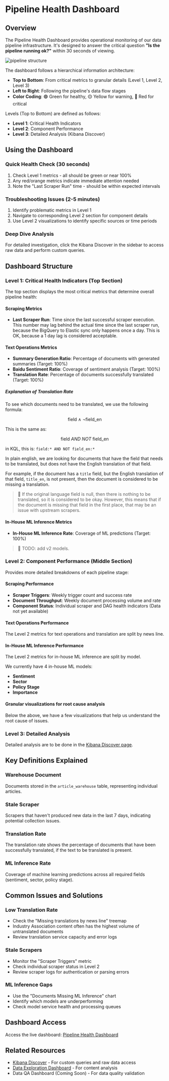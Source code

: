 # Pipeline Health Dashboard

## Overview

The Pipeline Health Dashboard provides operational monitoring of our data
pipeline infrastructure. It's designed to answer the critical question **"Is the
pipeline running ok?"** within 30 seconds of viewing.

![pipeline structure](https://github.com/bilbyai/observability/blob/main/pipeline-health/screenshots/structure.png?raw=true)

The dashboard follows a hierarchical information architecture:

- **Top to Bottom**: From critical metrics to granular details (Level 1, Level
  2, Level 3)
- **Left to Right**: Following the pipeline's data flow stages
- **Color Coding**: 🟢 Green for healthy, 🟡 Yellow for warning, 🔴 Red for
  critical

Levels (Top to Bottom) are defined as follows:

- **Level 1**: Critical Health Indicators
- **Level 2**: Component Performance
- **Level 3**: Detailed Analysis (Kibana Discover)

## Using the Dashboard

### Quick Health Check (30 seconds)

1. Check Level 1 metrics - all should be green or near 100%
2. Any red/orange metrics indicate immediate attention needed
3. Note the "Last Scraper Run" time - should be within expected intervals

### Troubleshooting Issues (2-5 minutes)

1. Identify problematic metrics in Level 1
2. Navigate to corresponding Level 2 section for component details
3. Use Level 2 visualizations to identify specific sources or time periods

### Deep Dive Analysis

For detailed investigation, click the Kibana Discover in the sidebar to access
raw data and perform custom queries.

## Dashboard Structure

### Level 1: Critical Health Indicators (Top Section)

The top section displays the most critical metrics that determine overall
pipeline health:

#### Scraping Metrics

- **Last Scraper Run**: Time since the last successful scraper execution. This
  number may lag behind the actual time since the last scraper run, because the
  BigQuery to Elastic sync only happens once a day. This is OK, because a 1 day
  lag is considered acceptable.

#### Text Operations Metrics

- **Summary Generation Ratio**: Percentage of documents with generated summaries
  (Target: 100%)
- **Baidu Sentiment Ratio**: Coverage of sentiment analysis (Target: 100%)
- **Translation Rate**: Percentage of documents successfully translated (Target:
  100%)

##### Explanation of Translation Rate

To see which documents need to be translated, we use the following formula:

$$
\text{field}\ \wedge\ \lnot\text{field{\_}en}
$$

This is the same as:

$$
\text{field}\ AND\ NOT\ \text{field{\_}en}
$$

in KQL, this is: `field:* AND NOT field_en:*`

In plain english, we are looking for documents that have the field that needs to
be translated, but does not have the English translation of that field.

For example, if the document has a `title` field, but the English translation of
that field, `title_en`, is not present, then the document is considered to be
missing a translation.

> 📣 If the original language field is null, then there is nothing to be
> translated, so it is considered to be okay. However, this means that if the
> document is missing that field in the first place, that may be an issue with
> upstream scrapers.

#### In-House ML Inference Metrics

- **In-House ML Inference Rate**: Coverage of ML predictions (Target: 100%)

> 📒 TODO: add v2 models.

### Level 2: Component Performance (Middle Section)

Provides more detailed breakdowns of each pipeline stage:

#### Scraping Performance

- **Scraper Triggers**: Weekly trigger count and success rate
- **Document Throughput**: Weekly document processing volume and rate
- **Component Status**: Individual scraper and DAG health indicators (Data not
  yet available)

#### Text Operations Performance

The Level 2 metrics for text operations and translation are split by news line.

#### In-House ML Inference Performance

The Level 2 metrics for in-house ML inference are split by model.

We currently have 4 in-house ML models:

- **Sentiment**
- **Sector**
- **Policy Stage**
- **Importance**

#### Granular visualizations for root cause analysis

Below the above, we have a few visualizations that help us understand the root
cause of issues.

### Level 3: Detailed Analysis

Detailed analysis are to be done in the
[Kibana Discover page](https://bilby.kb.asia-southeast1.gcp.elastic-cloud.com/s/official-china/app/discover#/).

## Key Definitions Explained

### Warehouse Document

Documents stored in the `article_warehouse` table, representing individual
articles.

### Stale Scraper

Scrapers that haven't produced new data in the last 7 days, indicating potential
collection issues.

### Translation Rate

The translation rate shows the percentage of documents that have been
successfully translated, if the text to be translated is present.

### ML Inference Rate

Coverage of machine learning predictions across all required fields (sentiment,
sector, policy stage).

## Common Issues and Solutions

### Low Translation Rate

- Check the "Missing translations by news line" treemap
- Industry Association content often has the highest volume of untranslated
  documents
- Review translation service capacity and error logs

### Stale Scrapers

- Monitor the "Scraper Triggers" metric
- Check individual scraper status in Level 2
- Review scraper logs for authentication or parsing errors

### ML Inference Gaps

- Use the "Documents Missing ML Inference" chart
- Identify which models are underperforming
- Check model service health and processing queues

## Dashboard Access

Access the live dashboard:
[Pipeline Health Dashboard](<https://bilby.kb.asia-southeast1.gcp.elastic-cloud.com/s/official-china/app/dashboards#/view/7770cea6-8100-4b25-ac13-be8f265624ad?_g=(filters:!(),refreshInterval:(pause:!t,value:60000),time:(from:now-2w,to:now))>)

## Related Resources

- [Kibana Discover](https://bilby.kb.asia-southeast1.gcp.elastic-cloud.com/s/official-china/app/discover#/) -
  For custom queries and raw data access
- [Data Exploration Dashboard](../data-exploration/README.md) - For content
  analysis
- Data QA Dashboard (Coming Soon) - For data quality validation
